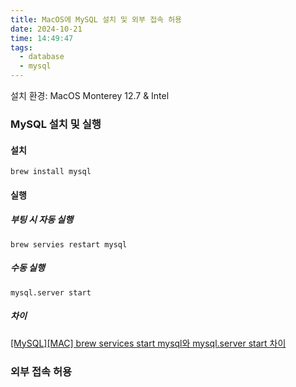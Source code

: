 ```yaml
---
title: MacOS에 MySQL 설치 및 외부 접속 허용
date: 2024-10-21
time: 14:49:47
tags:
  - database
  - mysql
---
```

설치 환경: MacOS Monterey 12.7 & Intel

### MySQL 설치 및 실행
#### 설치
`brew install mysql`

#### 실행
##### 부팅 시 자동 실행
`brew servies restart mysql`

##### 수동 실행
`mysql.server start`

##### 차이
[[MySQL][MAC] brew services start mysql와 mysql.server start 차이](https://sunghyun98.tistory.com/297)

### 외부 접속 허용
